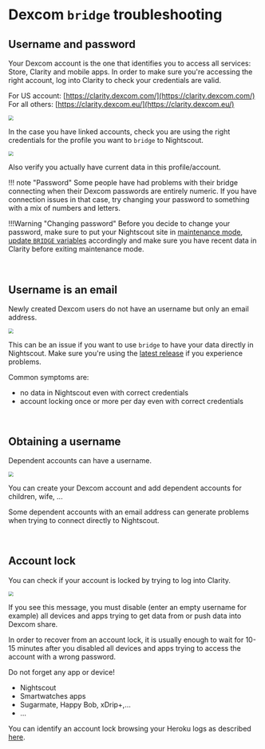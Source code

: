 # Dexcom `bridge` troubleshooting

## Username and password

Your Dexcom account is the one that identifies you to access all services: Store, Clarity and mobile apps. In order to make sure you're accessing the right account, log into Clarity to check your credentials are valid.

For US account: [https://clarity.dexcom.com/](https://clarity.dexcom.com/)   
For all others: [https://clarity.dexcom.eu/](https://clarity.dexcom.eu/)

<img src="../img/DexShare01.png" style="zoom:60%;" >

In the case you have linked accounts, check you are using the right credentials for the profile you want to `bridge` to Nightscout.

<img src="../img/DexShare05.png" style="zoom:60%;" >

Also verify you actually have current data in this profile/account.

!!! note "Password"
    Some people have had problems with their bridge connecting when their Dexcom passwords are entirely numeric. If you have connection issues in that case, try changing your password to something with a mix of numbers and letters.

!!!Warning "Changing password"
    Before you decide to change your password, make sure to put your Nightscout site in [maintenance mode](../cleanup/#maintenance-mode), [update `BRIDGE` variables](../../uploader/setup/#dexcom) accordingly and make sure you have recent data in Clarity before exiting maintenance mode.

</br>

## Username is an email

Newly created Dexcom users do not have an username but only an email address.

<img src="../img/DexShare01b.png" style="zoom:60%;" >

This can be an issue if you want to use `bridge` to have your data directly in Nightscout. Make sure you're using the [latest release](../../update/update/) if you experience problems.

Common symptoms are:

- no data in Nightscout even with correct credentials
- account locking once or more per day even with correct credentials

</br>

## Obtaining a username

Dependent accounts can have a username.

<img src="../img/DexShare02.png" style="zoom:60%;" >

You can create your Dexcom account and add dependent accounts for children, wife, ...

Some dependent accounts with an email address can generate problems when trying to connect directly to Nightscout.

</br>

## Account lock

You can check if your account is locked by trying to log into Clarity.

<img src="../img/DexShare00.png" style="zoom:60%;" >

If you see this message, you must disable (enter an empty username for example) all devices and apps trying to get data from or push data into Dexcom share.

In order to recover from an account lock, it is usually enough to wait for 10-15 minutes after you disabled all devices and apps trying to access the account with a wrong password.

Do not forget any app or device!

- Nightscout
- Smartwatches apps
- Sugarmate, Happy Bob, xDrip+,...
- ...

You can identify an account lock browsing your Heroku logs as described [here](../troublehoot/#authentication-errors).